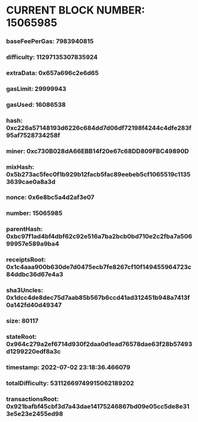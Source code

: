 # CURRENT BLOCK NUMBER: 15065985

### baseFeePerGas: 7983940815
### difficulty: 11297135307835924
### extraData: 0x657a696c2e6d65
### gasLimit: 29999943
### gasUsed: 16086538
### hash: 0xc226a57148193d6226c684dd7d06df72198f4244c4dfe283f95af7528734258f
### miner: 0xc730B028dA66EBB14f20e67c68DD809FBC49890D
### mixHash: 0x5b273ac5fec0f1b929b12facb5fac89eebeb5cf1065519c11353639cae0a8a3d
### nonce: 0x6e8bc5a4d2af3e07
### number: 15065985
### parentHash: 0xbc97f1ad4bf4dbf62c92e516a7ba2bcb0bd710e2c2fba7a50699957e589a9ba4
### receiptsRoot: 0x1c4aaa900b630de7d0475ecb7fe8267cf10f149455964723c84ddbc36d67e4a3
### sha3Uncles: 0x1dcc4de8dec75d7aab85b567b6ccd41ad312451b948a7413f0a142fd40d49347
### size: 80117
### stateRoot: 0x964c279a2ef6714d930f2daa0d1ead76578dae63f28b57493d1299220edf8a3c
### timestamp: 2022-07-02 23:18:36.466079
### totalDifficulty: 53112669749915062189202
### transactionsRoot: 0x921bafbf45cbf3d7a43dae14175246867bd09e05cc5de8e313e5e23e2455ed98
